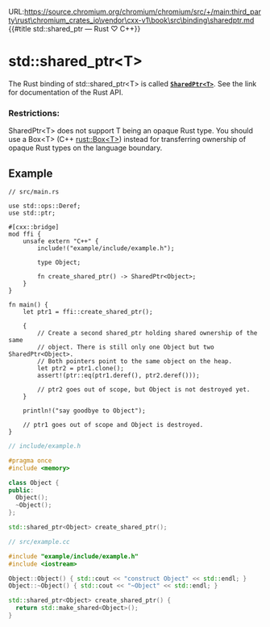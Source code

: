 URL:https://source.chromium.org/chromium/chromium/src/+/main:third_party\rust\chromium_crates_io\vendor\cxx-v1\book\src\binding\sharedptr.md
{{#title std::shared_ptr<T> — Rust ♡ C++}}
# std::shared\_ptr\<T\>

The Rust binding of std::shared\_ptr\<T\> is called **[`SharedPtr<T>`]**. See
the link for documentation of the Rust API.

[`SharedPtr<T>`]: https://docs.rs/cxx/*/cxx/struct.SharedPtr.html

### Restrictions:

SharedPtr\<T\> does not support T being an opaque Rust type. You should use a
Box\<T\> (C++ [rust::Box\<T\>](box.md)) instead for transferring ownership of
opaque Rust types on the language boundary.

## Example

```rust,noplayground
// src/main.rs

use std::ops::Deref;
use std::ptr;

#[cxx::bridge]
mod ffi {
    unsafe extern "C++" {
        include!("example/include/example.h");

        type Object;

        fn create_shared_ptr() -> SharedPtr<Object>;
    }
}

fn main() {
    let ptr1 = ffi::create_shared_ptr();

    {
        // Create a second shared_ptr holding shared ownership of the same
        // object. There is still only one Object but two SharedPtr<Object>.
        // Both pointers point to the same object on the heap.
        let ptr2 = ptr1.clone();
        assert!(ptr::eq(ptr1.deref(), ptr2.deref()));

        // ptr2 goes out of scope, but Object is not destroyed yet.
    }

    println!("say goodbye to Object");

    // ptr1 goes out of scope and Object is destroyed.
}
```

```cpp
// include/example.h

#pragma once
#include <memory>

class Object {
public:
  Object();
  ~Object();
};

std::shared_ptr<Object> create_shared_ptr();
```

```cpp
// src/example.cc

#include "example/include/example.h"
#include <iostream>

Object::Object() { std::cout << "construct Object" << std::endl; }
Object::~Object() { std::cout << "~Object" << std::endl; }

std::shared_ptr<Object> create_shared_ptr() {
  return std::make_shared<Object>();
}
```
